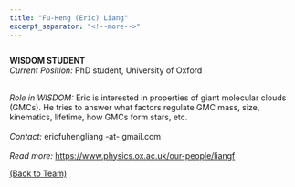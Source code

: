 ```yaml
---
title: "Fu-Heng (Eric) Liang"
excerpt_separator: "<!--more-->"
---
```

<figure style="width: 150px" class="align-left"><a href="{{ site.baseurl }}{{page.url}}">
  <img src="{{ site.url }}{{ site.baseurl }}/assets/images/eric-liang.jpg" alt=""></a>
</figure>

<b>WISDOM STUDENT</b><br>
<i>Current Position:</i> PhD student, University of Oxford<br>
<!--more-->
<br>
<i>Role in WISDOM:</i> Eric is interested in properties of giant molecular clouds (GMCs). He tries to answer what factors regulate GMC mass, size, kinematics, lifetime, how GMCs form stars, etc.
<br><br>
<i>Contact:</i> ericfuhengliang -at- gmail.com
<br><br>
<i>Read more:</i> <a href="https://www.physics.ox.ac.uk/our-people/liangf">https://www.physics.ox.ac.uk/our-people/liangf</a>

<a href="{{ site.url }}{{ site.baseurl }}/team/">(Back to Team)</a>